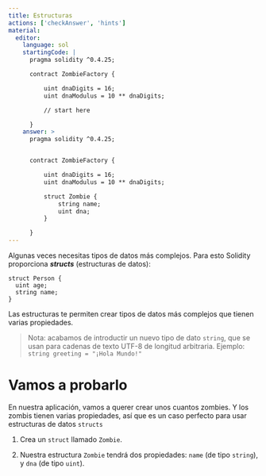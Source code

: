 ```yaml
---
title: Estructuras
actions: ['checkAnswer', 'hints']
material:
  editor:
    language: sol
    startingCode: |
      pragma solidity ^0.4.25;

      contract ZombieFactory {

          uint dnaDigits = 16;
          uint dnaModulus = 10 ** dnaDigits;

          // start here

      }
    answer: >
      pragma solidity ^0.4.25;


      contract ZombieFactory {

          uint dnaDigits = 16;
          uint dnaModulus = 10 ** dnaDigits;

          struct Zombie {
              string name;
              uint dna;
          }

      }
---
```


Algunas veces necesitas tipos de datos más complejos. Para esto Solidity proporciona ***structs*** (estructuras de datos):

```
struct Person {
  uint age;
  string name;
}

```

Las estructuras te permiten crear tipos de datos más complejos que tienen varias propiedades.

> Nota: acabamos de introductir un nuevo tipo de dato `string`, que se usan para cadenas de texto UTF-8 de longitud arbitraria. Ejemplo: `string greeting = "¡Hola Mundo!"`

# Vamos a probarlo

En nuestra aplicación, vamos a querer crear unos cuantos zombies. Y los zombis tienen varias propiedades, así que es un caso perfecto para usar estructuras de datos `structs`

1. Crea un `struct` llamado `Zombie`.

2. Nuestra estructura `Zombie` tendrá dos propiedades: `name` (de tipo `string`), y `dna` (de tipo `uint`).
